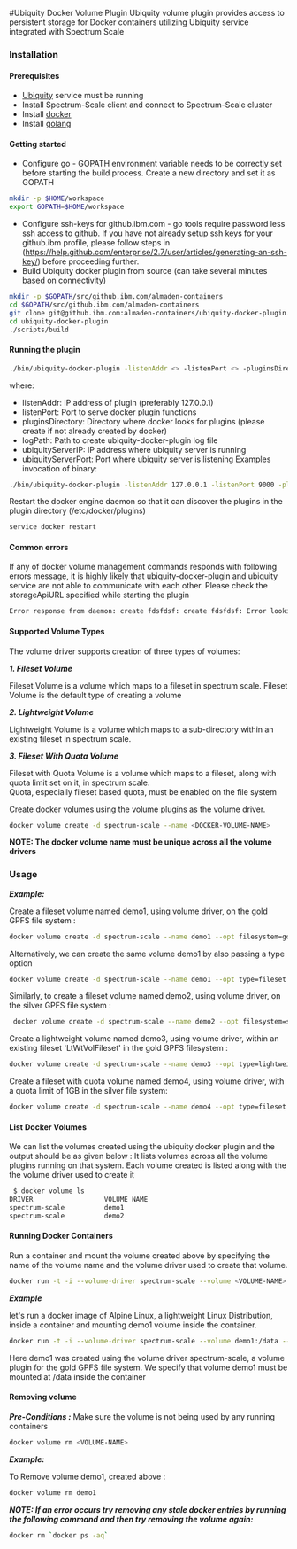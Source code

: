 #Ubiquity Docker Volume Plugin
Ubiquity volume plugin provides access to persistent storage for Docker containers utilizing Ubiquity service integrated with Spectrum Scale 

### Installation
#### Prerequisites
* [Ubiquity](https://github.ibm.com/almaden-containers/ubiquity) service must be running
* Install Spectrum-Scale client and connect to Spectrum-Scale cluster
* Install [docker](https://docs.docker.com/engine/installation/)
* Install [golang](https://golang.org/)


#### Getting started
- Configure go - GOPATH environment variable needs to be correctly set before starting the build process. Create a new directory and set it as GOPATH 
```bash
mkdir -p $HOME/workspace
export GOPATH=$HOME/workspace
```
- Configure ssh-keys for github.ibm.com - go tools require password less ssh access to github. If you have not already setup ssh keys for your github.ibm profile, please follow steps in 
(https://help.github.com/enterprise/2.7/user/articles/generating-an-ssh-key/) before proceeding further. 
- Build Ubiquity docker plugin from source (can take several minutes based on connectivity)
```bash
mkdir -p $GOPATH/src/github.ibm.com/almaden-containers
cd $GOPATH/src/github.ibm.com/almaden-containers
git clone git@github.ibm.com:almaden-containers/ubiquity-docker-plugin.git
cd ubiquity-docker-plugin
./scripts/build

```

#### Running the plugin
```bash
./bin/ubiquity-docker-plugin -listenAddr <> -listenPort <> -pluginsDirectory <> -ubiquityServerIP <> -ubiquityServerPort <> -logPath <>
```
where:
* listenAddr: IP address of plugin (preferably 127.0.0.1) 
* listenPort: Port to serve docker plugin functions
* pluginsDirectory: Directory where docker looks for plugins (please create if not already created by docker)
* logPath: Path to create ubiquity-docker-plugin log file
* ubiquityServerIP: IP address where ubiquity server is running
* ubiquityServerPort: Port where ubiquity server is listening
Examples invocation of binary:
```bash
./bin/ubiquity-docker-plugin -listenAddr 127.0.0.1 -listenPort 9000 -pluginsDirectory /etc/docker/plugins -ubiquityServerIP 127.0.0.1 -ubiquityServerPort 8999 -logPath /tmp
```



Restart the docker engine daemon so that it can discover the plugins in the plugin directory (/etc/docker/plugins)
```bash
service docker restart
```

#### Common errors
If any of docker volume management commands responds with following errors message, it is highly likely that ubiquity-docker-plugin and ubiquity service are not able to communicate 
with each other. Please check the storageApiURL specified while starting the plugin
```bash
Error response from daemon: create fdsfdsf: create fdsfdsf: Error looking up volume plugin spectrum-scale: Plugin does not implement the requested driver
```


#### Supported Volume Types

The volume driver supports creation of three types of volumes:

***1. Fileset Volume***

Fileset Volume is a volume which maps to a fileset in spectrum scale. Fileset Volume is the default type of creating
a volume 
 
***2. Lightweight Volume***

Lightweight Volume is a volume which maps to a sub-directory within an existing fileset in spectrum scale.

***3. Fileset With Quota Volume***

Fileset with Quota Volume is a volume which maps to a fileset, along with quota limit set on it, in spectrum scale.<br/>
Quota, especially fileset based quota, must be enabled on the file system


Create docker volumes using the volume plugins as the volume driver.

```bash
docker volume create -d spectrum-scale --name <DOCKER-VOLUME-NAME>
```
**NOTE: The docker volume name must be unique across all the volume drivers**

### Usage

***_Example:_***

Create a fileset volume named demo1,  using volume driver, on the gold GPFS file system :

```bash
docker volume create -d spectrum-scale --name demo1 --opt filesystem=gold
```

Alternatively, we can create the same volume demo1 by also passing a type option

```bash
docker volume create -d spectrum-scale --name demo1 --opt type=fileset --opt filesystem=gold
```

Similarly, to create a fileset volume named demo2, using volume driver, on the silver GPFS file system :

```bash
 docker volume create -d spectrum-scale --name demo2 --opt filesystem=silver
```

Create a lightweight volume named demo3, using volume driver, within an existing fileset 'LtWtVolFileset' in the gold GPFS filesystem :

```bash
docker volume create -d spectrum-scale --name demo3 --opt type=lightweight --opt fileset=LtWtVolFileset --opt filesystem=gold
```

Create a fileset with quota volume named demo4, using volume driver, with a quota limit of 1GB in the silver file system:

```bash
docker volume create -d spectrum-scale --name demo4 --opt type=fileset --opt quota=1G --opt filesystem=silver
```

#### List Docker Volumes

We can list the volumes created using the ubiquity docker plugin and the output should be as given below :
It lists volumes across all the volume plugins running on that system. Each volume created is listed along with the the volume driver used to create it

```bash
 $ docker volume ls
DRIVER                  VOLUME NAME
spectrum-scale          demo1
spectrum-scale          demo2
```

#### Running Docker Containers

Run a container and mount the volume created above by specifying the name of the volume name and the volume driver used to create that volume.

```bash
docker run -t -i --volume-driver spectrum-scale --volume <VOLUME-NAME>:<CONTAINER-MOUNTPOINT> --entrypoint /bin/sh alpine
```
**_Example_**

let's run a docker image of Alpine Linux, a lightweight Linux Distribution, inside a container and mounting demo1 volume inside the container. 

```bash
docker run -t -i --volume-driver spectrum-scale --volume demo1:/data --entrypoint /bin/sh alpine
```
Here demo1 was created using the volume driver spectrum-scale, a volume plugin for the gold GPFS file system. We specify that volume demo1 must be mounted at /data inside the container

#### Removing volume
**_Pre-Conditions :_** Make sure the volume is not being used by any running containers

```bash
docker volume rm <VOLUME-NAME>
```

**_Example:_**

To Remove volume demo1, created above :
```bash
docker volume rm demo1
```

**_NOTE: If an error occurs try removing any stale docker entries by running the following command and then try removing the volume again:_**

```bash
docker rm `docker ps -aq`
```